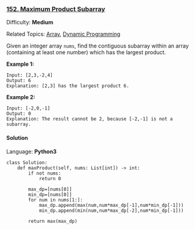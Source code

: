 ### [152\. Maximum Product Subarray](https://leetcode.com/problems/maximum-product-subarray/)

Difficulty: **Medium**  

Related Topics: [Array](https://leetcode.com/tag/array/), [Dynamic Programming](https://leetcode.com/tag/dynamic-programming/)


Given an integer array `nums`, find the contiguous subarray within an array (containing at least one number) which has the largest product.

**Example 1:**

```
Input: [2,3,-2,4]
Output: 6
Explanation: [2,3] has the largest product 6.
```

**Example 2:**

```
Input: [-2,0,-1]
Output: 0
Explanation: The result cannot be 2, because [-2,-1] is not a subarray.
```


#### Solution

Language: **Python3**

```python3
class Solution:
    def maxProduct(self, nums: List[int]) -> int:
        if not nums:
            return 0
        
        max_dp=[nums[0]]
        min_dp=[nums[0]]
        for num in nums[1:]:
            max_dp.append(max(num,num*max_dp[-1],num*min_dp[-1]))
            min_dp.append(min(num,num*max_dp[-2],num*min_dp[-1]))
            
        return max(max_dp)
```